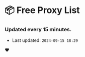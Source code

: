 # :package: Free Proxy List
### Updated every 15 minutes.

- Last updated: `2024-09-15 18:29`

:heart:
